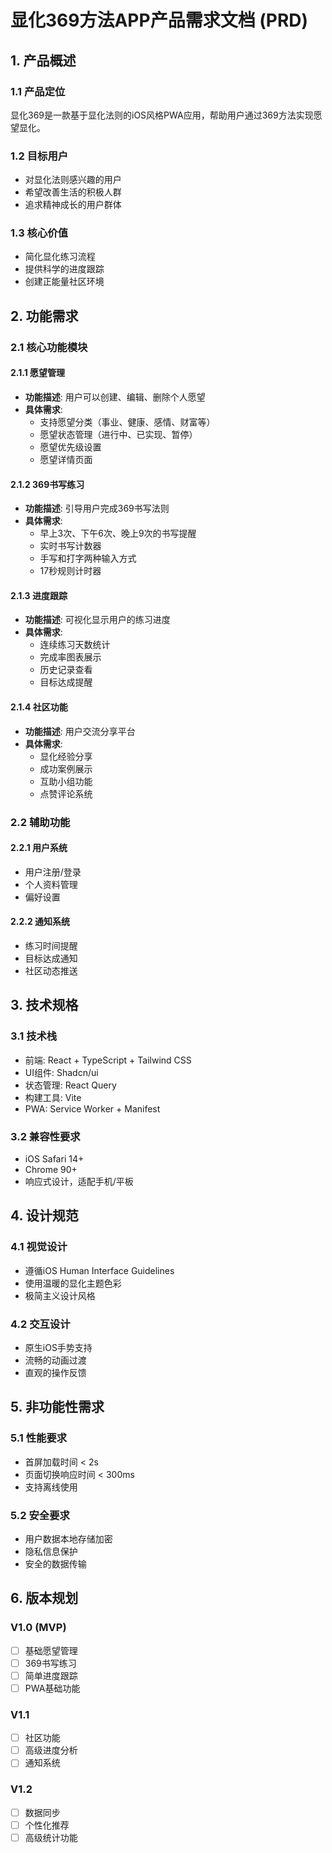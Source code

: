 
# 显化369方法APP产品需求文档 (PRD)

## 1. 产品概述

### 1.1 产品定位
显化369是一款基于显化法则的iOS风格PWA应用，帮助用户通过369方法实现愿望显化。

### 1.2 目标用户
- 对显化法则感兴趣的用户
- 希望改善生活的积极人群
- 追求精神成长的用户群体

### 1.3 核心价值
- 简化显化练习流程
- 提供科学的进度跟踪
- 创建正能量社区环境

## 2. 功能需求

### 2.1 核心功能模块

#### 2.1.1 愿望管理
- **功能描述**: 用户可以创建、编辑、删除个人愿望
- **具体需求**:
  - 支持愿望分类（事业、健康、感情、财富等）
  - 愿望状态管理（进行中、已实现、暂停）
  - 愿望优先级设置
  - 愿望详情页面

#### 2.1.2 369书写练习
- **功能描述**: 引导用户完成369书写法则
- **具体需求**:
  - 早上3次、下午6次、晚上9次的书写提醒
  - 实时书写计数器
  - 手写和打字两种输入方式
  - 17秒规则计时器

#### 2.1.3 进度跟踪
- **功能描述**: 可视化显示用户的练习进度
- **具体需求**:
  - 连续练习天数统计
  - 完成率图表展示
  - 历史记录查看
  - 目标达成提醒

#### 2.1.4 社区功能
- **功能描述**: 用户交流分享平台
- **具体需求**:
  - 显化经验分享
  - 成功案例展示
  - 互助小组功能
  - 点赞评论系统

### 2.2 辅助功能

#### 2.2.1 用户系统
- 用户注册/登录
- 个人资料管理
- 偏好设置

#### 2.2.2 通知系统
- 练习时间提醒
- 目标达成通知
- 社区动态推送

## 3. 技术规格

### 3.1 技术栈
- 前端: React + TypeScript + Tailwind CSS
- UI组件: Shadcn/ui
- 状态管理: React Query
- 构建工具: Vite
- PWA: Service Worker + Manifest

### 3.2 兼容性要求
- iOS Safari 14+
- Chrome 90+
- 响应式设计，适配手机/平板

## 4. 设计规范

### 4.1 视觉设计
- 遵循iOS Human Interface Guidelines
- 使用温暖的显化主题色彩
- 极简主义设计风格

### 4.2 交互设计
- 原生iOS手势支持
- 流畅的动画过渡
- 直观的操作反馈

## 5. 非功能性需求

### 5.1 性能要求
- 首屏加载时间 < 2s
- 页面切换响应时间 < 300ms
- 支持离线使用

### 5.2 安全要求
- 用户数据本地存储加密
- 隐私信息保护
- 安全的数据传输

## 6. 版本规划

### V1.0 (MVP)
- [ ] 基础愿望管理
- [ ] 369书写练习
- [ ] 简单进度跟踪
- [ ] PWA基础功能

### V1.1
- [ ] 社区功能
- [ ] 高级进度分析
- [ ] 通知系统

### V1.2
- [ ] 数据同步
- [ ] 个性化推荐
- [ ] 高级统计功能
